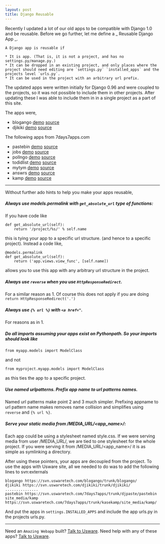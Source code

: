 ```yaml
---
layout: post
title: Django Reusable
---
```


Recently I updated a lot of our old apps to be compatible with Django 1.0 and be reusable. Before we go further, let me define a _ Reusable Django App _.

	A Django app is reusable if 
	
	* It is app. (That is, it is not a project, and has no settings.py/manage.py.)
	* It can be dropped in an existing project, and only places where the project should need editing are `settings.py` `installed_apps` and the projects level `urls.py`.
	* It can be used in the project with an arbitrary url prefix.
	
The updated apps were written initially for Django 0.96 and were coupled to the projects, so it was not possible to include them in other projects. After updating these I was able to include them
in in a single project as a part of this site.

The apps were,

*  blogango [demo](http://uswaretech.com/blogango/) [source](https://svn.uswaretech.com/blogango/trunk/blogango/)
*  djikiki [demo](http://uswaretech.com/djikiki/) [source](https://svn.uswaretech.com/djikiki/trunk/djikiki/)

The following apps from 7days7apps.com

*  pastebin [demo](http://uswaretech.com/pastebin/) [source](https://svn.uswaretech.com/7days7apps/trunk/djpaste/pastebin/)
*  jobs [demo](http://uswaretech.com/jobs/) [source](https://svn.uswaretech.com/7days7apps/trunk/djobboard/jobs/)
*  pollngo [demo](http://uswaretech.com/polls/) [source](https://svn.uswaretech.com/7days7apps/trunk/polls/pollngo/)
*  todidlist [demo](http://uswaretech.com/todo/) [source](https://svn.uswaretech.com/7days7apps/trunk/todolist/todidlist/)
*  mytym [demo](http://uswaretech.com/timesheets/) [source](https://svn.uswaretech.com/7days7apps/trunk/timetrack/mytym)
*  answrs [demo](http://uswaretech.com/answrs/) [source](https://svn.uswaretech.com/7days7apps/trunk/answers/answrs/)
*  kamp [demo](http://uswaretech.com/kamp/) [source](https://svn.uswaretech.com/7days7apps/trunk/kasekamp/kamp/)

-------------------------------------------

Without further ado hints to help you make your apps reusable,

##### Always use models.permalink with `get_absolute_url` type of functions: 

If you have code like

	def get_absolute_url(self):
		return '/project/%s/' % self.name
		
this is tying your app to a specific url structure. (and hence to a specific project). Instead a code like,
	
	@models.permalink
	def get_absolute_url(self):
		return ('app.views.view_func', [self.name])
allows you to use this app with any arbitrary url structure in the project.

##### Always use `reverse` when you use `HttpResponseRedirect`. 
For a similar reason as 1. Of course this does not apply if you are doing `return HttpResponseRedirect('.')`

##### Always use `{% url %}` with `<a href="`. 
For reasons as in 1.

##### Do all imports assuming your apps exist on Pythonpath. So your imports should look like

	from myapp.models import ModelClass
	
and not

	from myproject.myapp.models import ModelClass
	
as this ties the app to a specific project.

##### Use named urlpatterns. Prefix app name to url patterns names.

Named url patterns make point 2 and 3 much simpler. Prefixing appname to url pattern name makes removes name collision and simplifies using `reverse` and `{% url %}`.

##### Serve your static media from /MEDIA_URL/<app_name>/:

Each app could be using a stylesheet named style.css. If we were serving media from user /MEDIA_URL/, we are tied to one stylesheet for the whole project. If you were serving it from /MEDIA_URL/<app_name>/ it is as simple
as symlinking a directory.

After using these pointers, your apps are decoupled from the project. To use the apps with Usware site, all we needed to do was to add the following lines to svn:externals

	blogango https://svn.uswaretech.com/blogango/trunk/blogango/
	djikiki https://svn.uswaretech.com/djikiki/trunk/djikiki/
	...............
	pastebin https://svn.uswaretech.com/7days7apps/trunk/djpaste/pastebin	site_media/kamp https://svn.uswaretech.com/7days7apps/trunk/kasekamp/site_media/kamp/

And put the apps in `settings.INSTALLED_APPS` and include the app urls.py in the projects urls.py.

---------------------

Need an `Amazing Webapp` built? [Talk to Usware](http://uswaretech.com/contact/). Need help with any of these apps? [Talk to Usware](http://uswaretech.com/contact/).
   

